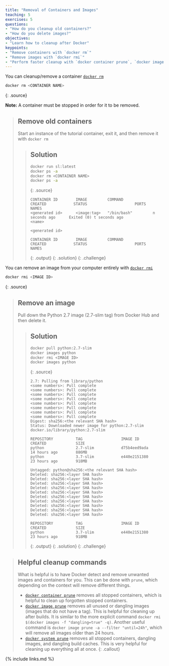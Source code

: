 ```yaml
---
title: "Removal of Containers and Images"
teaching: 5
exercises: 5
questions:
- "How do you cleanup old containers?"
- "How do you delete images?"
objectives:
- "Learn how to cleanup after Docker"
keypoints:
- "Remove containers with `docker rm`"
- "Remove images with `docker rmi`"
- "Perform faster cleanup with `docker container prune`, `docker image prune`, and `docker system prune`"
---
```


You can cleanup/remove a container [`docker rm`][docker-docs-rm]
~~~bash
docker rm <CONTAINER NAME>
~~~
{: .source}

**Note:** A container must be stopped in order for it to be removed.

> ## Remove old containers
>
> Start an instance of the tutorial container, exit it, and then remove it with
> `docker rm`
>
> > ## Solution
> >
> > ~~~bash
> > docker run sl:latest
> > docker ps -a
> > docker rm <CONTAINER NAME>
> > docker ps -a
> > ~~~
> > {: .source}
> >
> > ~~~
> >CONTAINER ID        IMAGE         COMMAND             CREATED            STATUS                     PORTS               NAMES
> ><generated id>      <image:tag>   "/bin/bash"         n seconds ago      Exited (0) t seconds ago                       <name>
> >
> ><generated id>
> >
> >CONTAINER ID        IMAGE         COMMAND             CREATED            STATUS                     PORTS               NAMES
> > ~~~
> > {: .output}
> {: .solution}
{: .challenge}

You can remove an image from your computer entirely with [`docker rmi`][docker-docs-rmi]
~~~bash
docker rmi <IMAGE ID>
~~~
{: .source}

> ## Remove an image
>
> Pull down the Python 2.7 image (2.7-slim tag) from Docker Hub and then delete it.
>
> > ## Solution
> >
> > ~~~bash
> > docker pull python:2.7-slim
> > docker images python
> > docker rmi <IMAGE ID>
> > docker images python
> > ~~~
> > {: .source}
> >
> > ~~~
> >2.7: Pulling from library/python
> ><some numbers>: Pull complete
> ><some numbers>: Pull complete
> ><some numbers>: Pull complete
> ><some numbers>: Pull complete
> ><some numbers>: Pull complete
> ><some numbers>: Pull complete
> ><some numbers>: Pull complete
> ><some numbers>: Pull complete
> >Digest: sha256:<the relevant SHA hash>
> >Status: Downloaded newer image for python:2.7-slim
> >docker.io/library/python:2.7-slim
> >
> >REPOSITORY          TAG                 IMAGE ID            CREATED             SIZE
> >python              2.7-slim            d75b4eed9ada        14 hours ago        886MB
> >python              3.7-slim            e440e2151380        23 hours ago        918MB
> >
> >Untagged: python@sha256:<the relevant SHA hash>
> >Deleted: sha256:<layer SHA hash>
> >Deleted: sha256:<layer SHA hash>
> >Deleted: sha256:<layer SHA hash>
> >Deleted: sha256:<layer SHA hash>
> >Deleted: sha256:<layer SHA hash>
> >Deleted: sha256:<layer SHA hash>
> >Deleted: sha256:<layer SHA hash>
> >Deleted: sha256:<layer SHA hash>
> >Deleted: sha256:<layer SHA hash>
> >Deleted: sha256:<layer SHA hash>
> >
> >REPOSITORY          TAG                 IMAGE ID            CREATED             SIZE
> >python              3.7-slim            e440e2151380        23 hours ago        918MB
> > ~~~
> > {: .output}
> {: .solution}
{: .challenge}

> ## Helpful cleanup commands
> What is helpful is to have Docker detect and remove unwanted images and containers for you.
> This can be done with `prune`, which depending on the context will remove different things.
> - [`docker container prune`](https://docs.docker.com/engine/reference/commandline/container_prune/) removes all stopped containers, which is helpful to clean up forgotten stopped containers.
> - [`docker image prune`](https://docs.docker.com/engine/reference/commandline/image_prune/) removes all unused or dangling images (images that do not have a tag). This is helpful for cleaning up after builds. It is similar to the more explicit command `docker rmi $(docker images -f "dangling=true" -q)`. Another useful command is `docker image prune -a --filter "until=24h"`, which will remove all images older than 24 hours.
> - [`docker system prune`](https://docs.docker.com/engine/reference/commandline/system_prune/) removes all stopped containers, dangling images, and dangling build caches. This is very helpful for cleaning up everything all at once.
{: .callout}

[docker-docs-rm]: https://docs.docker.com/engine/reference/commandline/rm/
[docker-docs-rmi]: https://docs.docker.com/engine/reference/commandline/rmi/

{% include links.md %}
